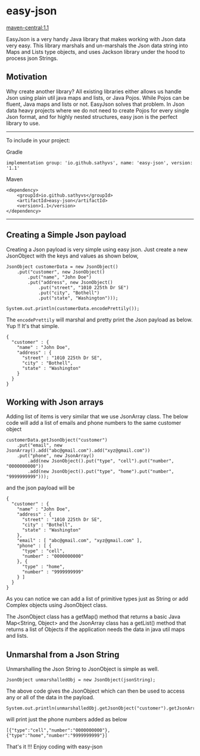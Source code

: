 # easy-json
[maven-central:1.1](https://central.sonatype.com/search?q=easy-json&namespace=io.github.sathyvs)

EasyJson is a very handy Java library that makes working with Json data very easy. This library 
marshals and un-marshals the Json data string into Maps and Lists type objects, and uses Jackson 
library under the hood to process json Strings.

## Motivation
Why create another library? All existing libraries either allows us handle Json using plain util 
java maps and lists, or Java Pojos. While Pojos can be fluent, Java maps and lists or not. 
EasyJson solves that problem. In Json data heavy projects where we do not need to create Pojos for 
every single Json format, and for highly nested structures, easy json is the perfect library to use.

---
To include in your project:

Gradle
```
implementation group: 'io.github.sathyvs', name: 'easy-json', version: '1.1'
```
Maven
```
<dependency>
    <groupId>io.github.sathyvs</groupId>
    <artifactId>easy-json</artifactId>
    <version>1.1</version>
</dependency>
```
---
## Creating a Simple Json payload
Creating a Json payload is very simple using easy json. Just create a new JsonObject with the keys 
and values as shown below,
```
JsonObject customerData = new JsonObject()
    .put("customer", new JsonObject()
        .put("name", "John Doe")
        .put("address", new JsonObject()
            .put("street", "1010 225th Dr SE")
            .put("city", "Bothell")
            .put("state", "Washington")));

System.out.println(customerData.encodePrettily());
```
The `encodePrettily` will marshal and pretty print the Json payload as below. Yup !! It's that simple.
```
{
  "customer" : {
    "name" : "John Doe",
    "address" : {
      "street" : "1010 225th Dr SE",
      "city" : "Bothell",
      "state" : "Washington"
    }
  } 
}
```
## Working with Json arrays 
Adding list of items is very similar that we use JsonArray class. The below code will add a list of 
emails and phone numbers to the same customer object
```
customerData.getJsonObject("customer")
    .put("email", new JsonArray().add("abc@gmail.com").add("xyz@gmail.com"))
    .put("phone", new JsonArray()
        .add(new JsonObject().put("type", "cell").put("number", "0000000000"))
        .add(new JsonObject().put("type", "home").put("number", "9999999999")));
```
and the json payload will be
```
{
  "customer" : {
    "name" : "John Doe",
    "address" : {
      "street" : "1010 225th Dr SE",
      "city" : "Bothell",
      "state" : "Washington"
    },
    "email" : [ "abc@gmail.com", "xyz@gmail.com" ],
    "phone" : [ {
      "type" : "cell",
      "number" : "0000000000"
    }, {
      "type" : "home",
      "number" : "9999999999"
    } ]
  }
}
```
As you can notice we can add a list of primitive types just as String or add Complex objects using 
JsonObject class.

The JsonObject class has a getMap() method that returns a basic Java Map<String, Object> and the 
JsonArray class has a getList() method that returns a list of Objects if the application needs the 
data in java util maps and lists.

## Unmarshal from a Json String
Unmarshalling the Json String to JsonObject is simple as well. 
```
JsonObject unmarshalledObj = new JsonObject(jsonString);
```
The above code gives the JsonObject which can then be used to access any or all of the data in the 
payload. 
```
System.out.println(unmarshalledObj.getJsonObject("customer").getJsonArray("phone"));
```
will print just the phone numbers added as below
```
[{"type":"cell","number":"0000000000"},{"type":"home","number":"9999999999"}]
```

That's it !!! Enjoy coding with easy-json 